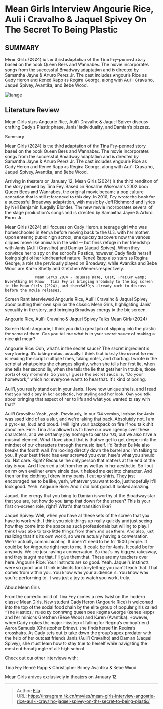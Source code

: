 # Mean Girls Interview Angourie Rice, Auli i Cravalho &amp; Jaquel Spivey On The Secret To Being Plastic


## SUMMARY 



  Mean Girls (2024) is the third adaptation of the Tina Fey-penned story based on the book Queen Bees and Wannabes.   The movie incorporates songs from the successful Broadway adaptation and is directed by Samantha Jayne &amp; Arturo Perez Jr.   The cast includes Angourie Rice as Cady Heron and Reneé Rapp as Regina George, along with Auli&#39;i Cravalho, Jaquel Spivey, Avantika, and Bebe Wood.  

![iamge]()

## Literature Review

Mean Girls stars Angourie Rice, Auli&#39;i Cravalho &amp; Jaquel Spivey discuss crafting Cady&#39;s Plastic phase, Janis&#39; individuality, and Damian&#39;s pizzazz.


Summary

  Mean Girls (2024) is the third adaptation of the Tina Fey-penned story based on the book Queen Bees and Wannabes.   The movie incorporates songs from the successful Broadway adaptation and is directed by Samantha Jayne &amp; Arturo Perez Jr.   The cast includes Angourie Rice as Cady Heron and Reneé Rapp as Regina George, along with Auli&#39;i Cravalho, Jaquel Spivey, Avantika, and Bebe Wood.  





Arriving in theaters on January 12, Mean Girls (2024) is the third rendition of the story penned by Tina Fey. Based on Rosaline Wiseman&#39;s 2002 book Queen Bees and Wannabes, the original movie became a pop culture sensation that is still referenced to this day. In 2016, Fey wrote the book for a successful Broadway adaptation, with music by Jeff Richmond and lyrics by Nell Benjamin (Legally Blonde). The new movie incorporates several of the stage production&#39;s songs and is directed by Samantha Jayne &amp; Arturo Perez Jr.




Mean Girls (2024) still focuses on Cady Heron, a teenage girl who was homeschooled in Kenya before moving back to the U.S. with her mother. Upon entering public high school, she quickly discovers how the various cliques move like animals in the wild — but finds refuge in her friendship with Janis (Auli&#39;i Cravalho) and Damian (Jaquel Spivey). When they convince her to spy on the school&#39;s Plastics, however, Cady finds herself losing sight of her kindhearted nature. Reneé Rapp also stars as Regina George, a role she previously played on Broadway, while Avantika and Bebe Wood are Karen Shetty and Gretchen Wieners respectively.

                  Mean Girls 2024 - Release Date, Cast, Trailer &amp; Everything We Know   Tina Fey is bringing Broadway to the big screen in the Mean Girls (2024), and there&#39;s already much to discuss before the movie releases.   

Screen Rant interviewed Angourie Rice, Auli&#39;i Cravalho &amp; Jaquel Spivey about putting their own spin on the classic Mean Girls, highlighting Janis&#39; sexuality in the story, and bringing Broadway energy to the big screen.





 Angourie Rice, Auli&#39;i Cravalho &amp; Jaquel Spivey Talks Mean Girls (2024) 
         

Screen Rant: Angourie, I think you did a great job of slipping into the plastic for some of them. Can you tell me what is in your secret sauce of making a nice girl mean?


Angourie Rice: Ooh, what&#39;s in the secret sauce? The secret ingredient is very boring. It&#39;s taking notes, actually. I think that is truly the secret for me is reading the script multiple times, taking notes, and charting.
I wrote in the script at what points she changes slightly, when she tells her first lie, when she tells her second lie, when she tells the lie that gets her in trouble, those sorts of key moments. So yeah, I guess the secret sauce is, “Do your homework,” which not everyone wants to hear that. It&#39;s kind of boring.


Auli&#39;l, you really stand out in your Janis. I love how unique she is, and I read that you had a say in her aesthetic; her styling and her look. Can you talk about bringing that aspect of her to life and what you wanted to say with that?





Auli&#39;l Cravalho: Yeah, yeah. Previously, in our &#39;04 version, lesbian for Janis was used kind of as a slur, and we&#39;re taking that back. Absolutely not. I am a pyro-les, loud and proud. I will light your backpack on fire if you talk shit about me. Fine. Tina also allowed us to have our own agency over these characters, and we certainly pay homage to our OG &#39;04, but we also have a musical element. What I love about that is that we get to get deeper into the mindset of our characters through the music itself. I&#39;d Rather Be Me also breaks the fourth wall. I&#39;m looking directly down the barrel and I&#39;m talking to you.
If your best friend has ever screwed you over, here&#39;s what you should do. Not care. Right? Because the only person that matters at the end of the day is you. And I learned a lot from her as well as in her aesthetic. So I put on my own eyeliner every single day. It helped me get into character. And then for the clothing, I drew in my pants. I cut up shirts. They just encouraged me to be like, yeah, whatever you want to do, just hopefully it&#39;ll look good. Yeah.
Angourie Rice: And it did look good. It looked amazing.





Jaquel, the energy that you bring to Damian is worthy of the Broadway star that you are, but how do you tamp that down for the screen? This is your first on-screen role, right? What&#39;s that transition like?


Jaquel Spivey: Well, when you have all these vets of the screen that you have to work with, I think you pick things up really quickly and just seeing how they come into the space as such professionals but willing to play. I think I was able to take little things from them and use them.
And also, just realizing that it&#39;s its own world, so we&#39;re actually having a conversation. We&#39;re actually communicating. It doesn&#39;t need to be for 1500 people. It could be for Angourie right next to me. It could be for Janis. It could be for anybody. We are just having a conversation. So that&#39;s my biggest takeaway, and they taught me that. I&#39;ll give them that. These are my teachers over here.
Angourie Rice: Your instincts are so good. Yeah. Jaquel&#39;s instincts were so good, and I think instincts for storytelling; you can&#39;t teach that. That comes from within you. You know who your audience is. You know who you&#39;re performing to. It was just a joy to watch you work, truly.







 About Mean Girls 
          

From the comedic mind of Tina Fey comes a new twist on the modern classic Mean Girls. New student Cady Heron (Angourie Rice) is welcomed into the top of the social food chain by the elite group of popular girls called “The Plastics,” ruled by conniving queen bee Regina George (Reneé Rapp) and her minions Gretchen (Bebe Wood) and Karen (Avantika). However, when Cady makes the major misstep of falling for Regina’s ex-boyfriend Aaron Samuels (Christopher Briney), she finds herself in Regina’s crosshairs. As Cady sets out to take down the group’s apex predator with the help of her outcast friends Janis (Auli’i Cravalho) and Damian (Jaquel Spivey), she must learn how to stay true to herself while navigating the most cutthroat jungle of all: high school.




Check out our other interviews with:

  Tina Fey   Reneé Rapp &amp; Christopher Briney   Avantika &amp; Bebe Wood  



Mean Girls arrives exclusively in theaters on January 12.






---

> Author: [Ella](https://instagram.hk.cn/)  
> URL: https://instagram.hk.cn/movies/mean-girls-interview-angourie-rice-auli-i-cravalho-jaquel-spivey-on-the-secret-to-being-plastic/  

